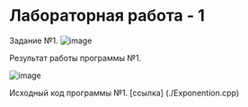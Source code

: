 Лабораторная работа - 1
===================================================================================

Задание №1.
![image](https://github.com/drusch91/Lab_C/assets/119664059/813ea229-98ff-4774-aea8-610e8a41ec7e)

Результат работы программы №1.

![image](https://github.com/drusch91/Lab_C/assets/119664059/44a78e7b-e016-4dbb-85b4-035f472be6fe)

Исходный код программы №1. [ссылка] (./Exponention.cpp)
